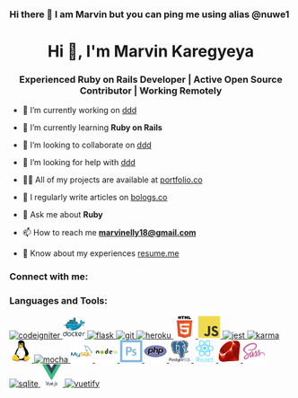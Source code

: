 ### Hi there 👋 I am Marvin but you can ping me using alias @nuwe1

<h1 align="center">Hi 👋, I'm Marvin Karegyeya</h1>
<h3 align="center">Experienced Ruby on Rails Developer | Active Open Source Contributor | Working Remotely</h3>

- 🔭 I’m currently working on [ddd](link.me)

- 🌱 I’m currently learning **Ruby on Rails**

- 👯 I’m looking to collaborate on [ddd](link.me)

- 🤝 I’m looking for help with [ddd](link.me)

- 👨‍💻 All of my projects are available at [portfolio.co](portfolio.co)

- 📝 I regularly write articles on [bologs.co](bologs.co)

- 💬 Ask me about **Ruby**

- 📫 How to reach me **marvinelly18@gmail.com**

- 📄 Know about my experiences [resume.me](resume.me)

<h3 align="left">Connect with me:</h3>
<p align="left">
</p>

<h3 align="left">Languages and Tools:</h3>
<p align="left"> <a href="https://codeigniter.com" target="_blank" rel="noreferrer"> <img src="https://cdn.worldvectorlogo.com/logos/codeigniter.svg" alt="codeigniter" width="40" height="40"/> </a> <a href="https://www.docker.com/" target="_blank" rel="noreferrer"> <img src="https://raw.githubusercontent.com/devicons/devicon/master/icons/docker/docker-original-wordmark.svg" alt="docker" width="40" height="40"/> </a> <a href="https://flask.palletsprojects.com/" target="_blank" rel="noreferrer"> <img src="https://www.vectorlogo.zone/logos/pocoo_flask/pocoo_flask-icon.svg" alt="flask" width="40" height="40"/> </a> <a href="https://git-scm.com/" target="_blank" rel="noreferrer"> <img src="https://www.vectorlogo.zone/logos/git-scm/git-scm-icon.svg" alt="git" width="40" height="40"/> </a> <a href="https://heroku.com" target="_blank" rel="noreferrer"> <img src="https://www.vectorlogo.zone/logos/heroku/heroku-icon.svg" alt="heroku" width="40" height="40"/> </a> <a href="https://www.w3.org/html/" target="_blank" rel="noreferrer"> <img src="https://raw.githubusercontent.com/devicons/devicon/master/icons/html5/html5-original-wordmark.svg" alt="html5" width="40" height="40"/> </a> <a href="https://developer.mozilla.org/en-US/docs/Web/JavaScript" target="_blank" rel="noreferrer"> <img src="https://raw.githubusercontent.com/devicons/devicon/master/icons/javascript/javascript-original.svg" alt="javascript" width="40" height="40"/> </a> <a href="https://jestjs.io" target="_blank" rel="noreferrer"> <img src="https://www.vectorlogo.zone/logos/jestjsio/jestjsio-icon.svg" alt="jest" width="40" height="40"/> </a> <a href="https://karma-runner.github.io/latest/index.html" target="_blank" rel="noreferrer"> <img src="https://raw.githubusercontent.com/detain/svg-logos/780f25886640cef088af994181646db2f6b1a3f8/svg/karma.svg" alt="karma" width="40" height="40"/> </a> <a href="https://www.linux.org/" target="_blank" rel="noreferrer"> <img src="https://raw.githubusercontent.com/devicons/devicon/master/icons/linux/linux-original.svg" alt="linux" width="40" height="40"/> </a> <a href="https://mochajs.org" target="_blank" rel="noreferrer"> <img src="https://www.vectorlogo.zone/logos/mochajs/mochajs-icon.svg" alt="mocha" width="40" height="40"/> </a> <a href="https://www.mysql.com/" target="_blank" rel="noreferrer"> <img src="https://raw.githubusercontent.com/devicons/devicon/master/icons/mysql/mysql-original-wordmark.svg" alt="mysql" width="40" height="40"/> </a> <a href="https://nodejs.org" target="_blank" rel="noreferrer"> <img src="https://raw.githubusercontent.com/devicons/devicon/master/icons/nodejs/nodejs-original-wordmark.svg" alt="nodejs" width="40" height="40"/> </a> <a href="https://www.photoshop.com/en" target="_blank" rel="noreferrer"> <img src="https://raw.githubusercontent.com/devicons/devicon/master/icons/photoshop/photoshop-line.svg" alt="photoshop" width="40" height="40"/> </a> <a href="https://www.php.net" target="_blank" rel="noreferrer"> <img src="https://raw.githubusercontent.com/devicons/devicon/master/icons/php/php-original.svg" alt="php" width="40" height="40"/> </a> <a href="https://www.postgresql.org" target="_blank" rel="noreferrer"> <img src="https://raw.githubusercontent.com/devicons/devicon/master/icons/postgresql/postgresql-original-wordmark.svg" alt="postgresql" width="40" height="40"/> </a> <a href="https://reactjs.org/" target="_blank" rel="noreferrer"> <img src="https://raw.githubusercontent.com/devicons/devicon/master/icons/react/react-original-wordmark.svg" alt="react" width="40" height="40"/> </a> <a href="https://www.ruby-lang.org/en/" target="_blank" rel="noreferrer"> <img src="https://raw.githubusercontent.com/devicons/devicon/master/icons/ruby/ruby-original.svg" alt="ruby" width="40" height="40"/> </a> <a href="https://sass-lang.com" target="_blank" rel="noreferrer"> <img src="https://raw.githubusercontent.com/devicons/devicon/master/icons/sass/sass-original.svg" alt="sass" width="40" height="40"/> </a> <a href="https://www.sqlite.org/" target="_blank" rel="noreferrer"> <img src="https://www.vectorlogo.zone/logos/sqlite/sqlite-icon.svg" alt="sqlite" width="40" height="40"/> </a> <a href="https://vuejs.org/" target="_blank" rel="noreferrer"> <img src="https://raw.githubusercontent.com/devicons/devicon/master/icons/vuejs/vuejs-original-wordmark.svg" alt="vuejs" width="40" height="40"/> </a> <a href="https://vuetifyjs.com/en/" target="_blank" rel="noreferrer"> <img src="https://bestofjs.org/logos/vuetify.svg" alt="vuetify" width="40" height="40"/> </a> </p>


<!--
**nuwe1/nuwe1** is a ✨ _special_ ✨ repository because its `README.md` (this file) appears on your GitHub profile.

Here are some ideas to get you started:
Hi there, I'm a Full Stack Developer with expertise in Ruby on Rails and a passion for open source. With several years of experience working on complex web applications, I have developed a strong proficiency in both front-end and back-end development. I'm also an active contributor to GitLab and have won two consecutive hackathons in Q1 and Q2 of 2021.

My technical skillset includes proficiency in Ruby, Rails, JavaScript, React, Redux, HTML/CSS, Git, and SQL databases such as PostgreSQL. I'm always eager to learn and stay up-to-date with the latest technologies and industry trends.

As a developer, I prioritize clean and maintainable code, efficient workflows, and a collaborative team environment. I enjoy working on challenging projects and leveraging my problem-solving skills to build scalable and robust solutions.

I'm currently seeking Ruby on Rails roles where I can contribute my expertise, passion for open source, and desire to continue learning and growing as a developer. Feel free to check out my Github profile to see some of my recent work and contributions.


Hi there! I'm a passionate Full Stack Developer with a focus on Ruby on Rails projects. I have extensive experience in contributing to open source, including GitLab, and have won two consecutive hackathons in Q1 and Q2 of 2021. As a GitLab Hero and member of the GitLab Heroes Steering Committee, I help out in recruiting new GitLab Heroes, goal setting and strategy, reviewing applications, and supporting and coaching new Heroes. I am proficient in HTML/CSS, JavaScript, React, Redux, PostgreSQL, Bootstrap, Webpack, Babel, and of course, Ruby on Rails. My ability to lead team retrospective and demo sessions, add new features to the backend and frontend, and configure applications to run on GitLab pipelines makes me a valuable asset to any team. Let's connect and create something amazing!
 
As a full stack developer with expertise in Ruby on Rails, I have extensive experience developing scalable web applications and contributing to open source projects. I am a GitLab Hero and member of the GitLab Heroes Steering Committee, where I recruit and coach new Heroes, review applications, and set goals and strategies. I have also won consecutive hackathons in Q1 and Q2 of 2021, demonstrating my ability to innovate and deliver results. With a passion for clean, maintainable code and a dedication to continuous learning, I am seeking new opportunities to apply my skills and make a meaningful impact in the Ruby on Rails community.

- 🔭 I’m currently working on ...
- 🌱 I’m currently learning ...
- 👯 I’m looking to collaborate on ...
- 🤔 I’m looking for help with ...
- 💬 Ask me about ...
- 📫 How to reach me: ...
- 😄 Pronouns: ...
- ⚡ Fun fact: ...
-->
